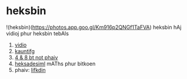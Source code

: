 # heksbin  
!(heksbin)(https://photos.app.goo.gl/Km916p2QNGf1TaFVA)
heksbin  hAj vidioj phur heksbin tebAls
1. [vidio](https://youtu.be/DyVfig8FkBQ)
2. [kauntifg](https://flic.kr/p/2jqAizL)
3. [4 & 8 bt not phaiv](https://tenor.com/view/gif-17852616)
4. [heksadesiml](https://photos.app.goo.gl/fVHAhTPqG6GaK7Qn7) mAThs phur bitkoen
5. phaiv: [lifkdin](http://linkedin.com/in/vnti10vnso100)
